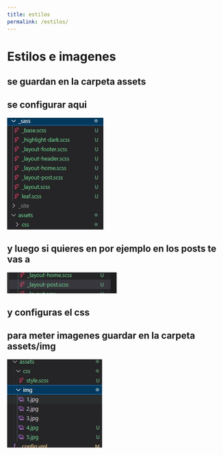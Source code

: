 ```yaml
---
title: estilos  
permalink: /estilos/
---
```


# Estilos e imagenes

## se guardan en la carpeta assets

 ## se configurar aqui
![Image](/assets/img/4.jpg)

## y luego si quieres en por ejemplo en los posts te vas a 
![Image](/assets/img/5.jpg)

## y configuras el css

## para meter imagenes guardar en la carpeta assets/img

![Image](/assets/img/6.jpg)
